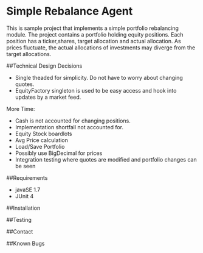 # Simple Rebalance Agent
This is sample project that implements a simple portfolio rebalancing module. 
The project contains a portfolio holding equity positions. Each position has a ticker,shares, target allocation and actual allocation. As prices fluctuate, the actual allocations of investments may diverge from the target allocations.

##Technical Design Decisions
* Single theaded for simplicity. Do not have to worry about changing quotes.
* EquityFactory singleton is used to be easy access and hook into updates by a market feed.

More Time:
* Cash is not accounted for changing positions.
* Implementation shortfall not accounted for.
* Equity Stock boardlots
* Avg Price calculation
* Load/Save Portfolio
* Possibly use BigDecimal for prices
* Integration testing where quotes are modified and portfolio changes can be seen

##Requirements
* javaSE 1.7
* JUnit 4

##Installation

##Testing

##Contact

##Known Bugs
